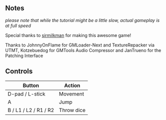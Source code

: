 ## Notes

*please note that while the tutorial might be a little slow, actual gameplay is at full speed*

Special thanks to [sirmilkman](https://sirmilkman.itch.io/) for making this awesome game!

Thanks to JohnnyOnFlame for GMLoader-Next and TextureRepacker via UTMT, Kotzebuedog for GMTools Audio Compressor and JanTrueno for the Patching Interface

## Controls

| Button | Action |
|--|--| 
|D-pad / L-stick|Movement|
|A|Jump|
|B / L1 / L2 / R1 / R2|Throw dice|


